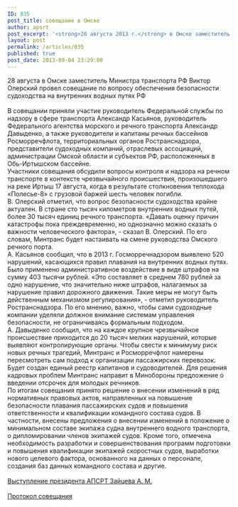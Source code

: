```yaml
---
ID: 835
post_title: совещание в Омске
author: apsrt
post_excerpt: '<strong>28 августа 2013 г.</strong> в Омске заместитель Министра транспорта РФ В. Олерский провел совещание по вопросу обеспечения безопасности судоходства на внутренних водных путях РФ. В совещании принял участие и выступил с сообщением президент АПСРТ А. Зайцев.'
layout: post
permalink: /articles/835
published: true
post_date: 2013-09-04 23:29:00
---
```

28 августа в Омске заместитель Министра транспорта РФ Виктор Олерский провел совещание по вопросу обеспечения безопасности судоходства на внутренних водных путях РФ<br />
<br />
В совещании приняли участие руководитель Федеральной службы по надзору в сфере транспорта Александр Касьянов, руководитель Федерального агентства морского и речного транспорта Александр Давыденко, а также руководители и капитаны речных бассейнов Росморречфлота, территориальных органов Ространснадзора, представители судоходных компаний, отраслевых ассоциаций, администрации Омской области и субъектов РФ, расположенных в Обь-Иртышском бассейне.<br />
Участники совещания обсудили вопросы контроля и надзора на речном транспорте в контексте чрезвычайного происшествия, произошедшего на реке Иртыш 17 августа, когда в результате столкновения теплохода «Полесье-8» с грузовой баржей шесть человек погибли.<br />
В. Олерский отметил, что вопрос безопасности судоходства крайне актуален. В стране сто тысяч километров внутренних водных путей, более 30 тысяч единиц речного транспорта. «Давать оценку причин катастрофы пока преждевременно, но однозначно можно сказать о важности человеческого фактора», - сказал В. Олерский. По его словам, Минтранс будет настаивать на смене руководства Омского речного порта.<br />
А. Касьянов сообщил, что в 2013 г. Госморречнадзором выявлено 520 нарушений, касающихся правил плавания на внутренних водных путях. Было применено административное воздействие в виде штрафов на сумму 403 тысячи рублей. «Это составляет в среднем 780 рублей за одно нарушение, что значительно ниже штрафов, налагаемых за нарушение правил дорожного движения. Такие меры не могут быть действенным механизмом регулирования», - отметил руководитель Ространснадзора. По его мнению, важно, чтобы сами судоходные компании уделяли должное внимание системам управления безопасности, не ограничиваясь формальным подходом.<br />
А. Давыденко сообщил, что на каждое крупное чрезвычайное происшествие приходится до 20 тысяч мелких нарушений, которые выявляют контролирующие органы. Чтобы свести к минимуму риск новых речных трагедий, Минтранс и Росморречфлот намерены пересмотреть сам подход к организации пассажирских перевозок. Будет создан единый реестр капитанов и судоводителей. Для решения кадровых проблем Минтранс направит в Минобороны предложение о введении отсрочек для молодых речников.<br />
По итогам совещания принято решение о внесении изменений в ряд нормативных правовых актов, направленных на повышение безопасности плавания пассажирских судов и повышения ответственности и квалификации командного состава судов. В частности, внесены предложения о внесении изменений в положение о минимальном составе экипажа судна внутреннего водного транспорта, о дипломировании членов экипажей судов. Кроме того, отмечена необходимость разработки и совершенствования программ подготовки и повышения квалификации экипажей скоростных судов, выработки нового целевого фактора, основанного на данных о персонале, создания баз данных командного состава и другие.<br />
<br />
 <a href="http://www.apsrt.ru/docs/z1z12.doc"><span style="text-decoration:underline;"> Выступление президента  АПСРТ Зайцева А. М. </span></a><br />
<br />
 <a href="http://www.apsrt.ru/docs/z1z13.pdf"><span style="text-decoration:underline;">Протокол совещания</span></a>